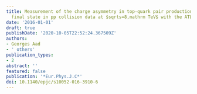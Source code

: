 ```yaml
---
title: Measurement of the charge asymmetry in top-quark pair production in the lepton-plus-jets
  final state in pp collision data at $sqrts=8,mathrm TeV$ with the ATLAS detector
date: '2016-01-01'
draft: true
publishDate: '2020-10-05T22:52:24.367509Z'
authors:
- Georges Aad
- ' others'
publication_types:
- 2
abstract: ''
featured: false
publication: '*Eur.Phys.J.C*'
doi: 10.1140/epjc/s10052-016-3910-6
---
```


